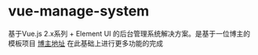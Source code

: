 # vue-manage-system #
基于Vue.js 2.x系列 + Element UI 的后台管理系统解决方案。是基于一位博主的模板项目 [博主地址](http://blog.gdfengshuo.com/example/work/)
在此基础上进行更多功能的完成




